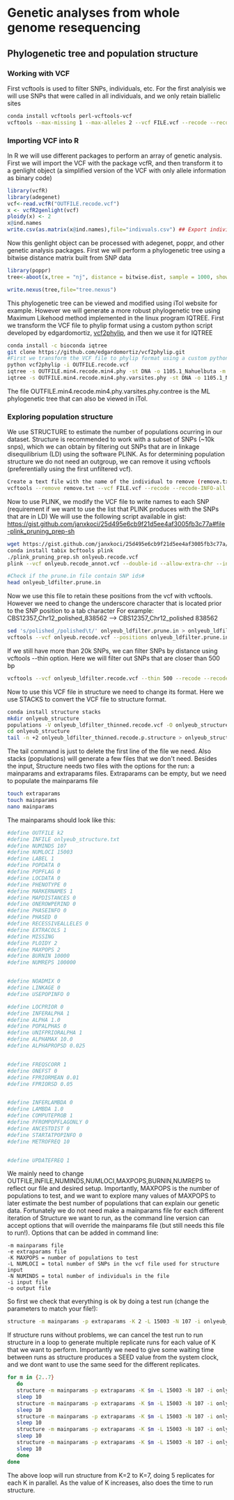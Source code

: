 # Genetic analyses from whole genome resequencing #
## Phylogenetic tree and population structure
### Working with VCF ###

First vcftools is used to filter SNPs, individuals, etc.
For the first analyisis we will use SNPs that were called in all individuals, and we only retain biallelic sites  

```bash
conda install vcftools perl-vcftools-vcf
vcftools --max-missing 1 --max-alleles 2 --vcf FILE.vcf --recode --recode-INFO-all --out OUTFILE
```


### Importing VCF into R ###

In R we will use different packages to perform an array of genetic analysis. First we will import the VCF with the package vcfR, and then transform it to a genlight object (a simplified version of the VCF with only allele information as binary code)

```r
library(vcfR)
library(adegenet)
vcf<-read.vcfR("OUTFILE.recode.vcf")
x <- vcfR2genlight(vcf)
ploidy(x) <- 2 
x@ind.names
write.csv(as.matrix(x@ind.names),file="indivuals.csv") ## Export individuals names to complete with metainformation (populations for example)
```

Now this genlight object can be processed with adegenet, poppr, and other genetic analysis packages. First we will perform a phylogenetic tree using a bitwise distance matrix built from SNP data
```r
library(poppr)
tree<-aboot(x,tree = "nj", distance = bitwise.dist, sample = 1000, showtree = F, cutoff = 50, quiet = T)

write.nexus(tree,file="tree.nexus")
```
This phylogenetic tree can be viewed and modified using iTol website for example. However we will generate a more robust phylogenetic tree using Maximum Likehood method implemented in the linux program IQTREE. First we transform the VCF file to phylip format using a custom python script developed by edgardomortiz, [vcf2phylip](https://github.com/edgardomortiz/vcf2phylip), and then we use it for IQTREE

```bash
conda install -c bioconda iqtree
git clone https://github.com/edgardomortiz/vcf2phylip.git
#First we transform the VCF file to phylip format using a custom python script developed by edgardomortiz, and then we use it for IQTREE
python vcf2phylip -i OUTFILE.recode.vcf
iqtree -s OUTFILE.min4.recode.min4.phy -st DNA -o 1105.1_Nahuelbuta -m GTR+ASC -nt 8 #outgroup is 1105.1_Nahuelbuta as is a different species
iqtree -s OUTFILE.min4.recode.min4.phy.varsites.phy -st DNA -o 1105.1_Nahuelbuta -m GTR+ASC -nt 8 -bb 1000 -redo
```
The file OUTFILE.min4.recode.min4.phy.varsites.phy.contree is the ML phylogenetic tree that can also be viewed in iTol.

### Exploring population structure ###
We use STRUCTURE to estimate the number of populations ocurring in our dataset. Structure is recommended to work with a subset of SNPs (~10k snps), which we can obtain by filtering out SNPs that are in linkage disequilibrium (LD) using the software PLINK.
As for determining population structure we do not need an outgroup, we can remove it using vcftools (preferentially using the first unfiltered vcf).

```bash
Create a text file with the name of the individual to remove (remove.txt)
vcftools --remove remove.txt --vcf FILE.vcf --recode --recode-INFO-all --non-ref-ac-any 1 --out onlyeub
```

Now to use PLINK, we modify the VCF file to write names to each SNP (requirement if we want to use the list that PLINK produces with the SNPs that are in LD)
We will use the following script available in gist:
https://gist.github.com/janxkoci/25d495e6cb9f21d5ee4af3005fb3c77a#file-plink_pruning_prep-sh

```bash
wget https://gist.github.com/janxkoci/25d495e6cb9f21d5ee4af3005fb3c77a/raw/a18b0d37f6bbf0a354bd928b158efb0bd85bd916/plink_pruning_prep.sh
conda install tabix bcftools plink
./plink_pruning_prep.sh onlyeub.recode.vcf
plink --vcf onlyeub.recode_annot.vcf --double-id --allow-extra-chr --indep-pairwise 50 10 0.2 --out onlyeub_ldfilter

#Check if the prune.in file contain SNP ids#
head onlyeub_ldfilter.prune.in
```

Now we use this file to retain these positions from the vcf with vcftools. However we need to change the underscore character that is located prior to the SNP position to a tab character
For example: CBS12357_Chr12_polished_838562 --> CBS12357_Chr12_polished 838562

```bash
sed 's/polished_/polished\t/' onlyeub_ldfilter.prune.in > onlyeub_ldfilter.prune.in.vcftools
vcftools --vcf onlyeub.recode.vcf --positions onlyeub_ldfilter.prune.in.vcftools --recode-INFO-all --recode --out onlyeub_ldfilter
```
If we still have more than 20k SNPs, we can filter SNPs by distance using vcftools --thin option. Here we will filter out SNPs that are closer than 500 bp

```bash
vcftools --vcf onlyeub_ldfilter.recode.vcf --thin 500 --recode --recode-INFO-all --out onlyeub_ldfilter_thinned
```

Now to use this VCF file in structure we need to change its format. Here we use STACKS to convert the VCF file to structure format.
```bash
conda install structure stacks
mkdir onlyeub_structure
populations -V onlyeub_ldfilter_thinned.recode.vcf -O onlyeub_structure --structure
cd onlyeub_structure
tail -n +2 onlyeub_ldfilter_thinned.recode.p.structure > onlyeub_structure.txt
```
The tail command is just to delete the first line of the file we need. Also stacks (populations) will generate a few files that we don't need.
Besides the input, Structure needs two files with the options for the run: a mainparams and extraparams files. Extraparams can be empty, but we need to populate the mainparams file

```bash
touch extraparams
touch mainparams
nano mainparams
```

The mainparams should look like this:
```bash
#define OUTFILE k2
#define INFILE onlyeub_structure.txt
#define NUMINDS 107
#define NUMLOCI 15003
#define LABEL 1 
#define POPDATA 0 
#define POPFLAG 0 
#define LOCDATA 0 
#define PHENOTYPE 0 
#define MARKERNAMES 1 
#define MAPDISTANCES 0 
#define ONEROWPERIND 0 
#define PHASEINFO 0 
#define PHASED 0 
#define RECESSIVEALLELES 0 
#define EXTRACOLS 1
#define MISSING 
#define PLOIDY 2
#define MAXPOPS 2
#define BURNIN 10000
#define NUMREPS 100000


#define NOADMIX 0
#define LINKAGE 0
#define USEPOPINFO 0

#define LOCPRIOR 0
#define INFERALPHA 1
#define ALPHA 1.0
#define POPALPHAS 0 
#define UNIFPRIORALPHA 1 
#define ALPHAMAX 10.0
#define ALPHAPROPSD 0.025


#define FREQSCORR 1 
#define ONEFST 0
#define FPRIORMEAN 0.01
#define FPRIORSD 0.05


#define INFERLAMBDA 0 
#define LAMBDA 1.0
#define COMPUTEPROB 1 
#define PFROMPOPFLAGONLY 0 
#define ANCESTDIST 0 
#define STARTATPOPINFO 0 
#define METROFREQ 10


#define UPDATEFREQ 1 
```

We mainly need to change OUTFILE,INFILE,NUMINDS,NUMLOCI,MAXPOPS,BURNIN,NUMREPS to reflect our file and desired setup. Importantly, MAXPOPS is the number of populations to test, and we want to explore many values of MAXPOPS to later estimate the best number of populations that can explain our genetic data. Fortunately we do not need make a mainparams file for each different iteration of Structure we want to run, as the command line version can accept options that will override the mainparams file (but still needs this file to run!).
Options that can be added in command line:
```
-m mainparams file
-e extraparams file 
-K MAXPOPS = number of populations to test
-L NUMLOCI = total number of SNPs in the vcf file used for structure input
-N NUMINDS = total number of individuals in the file
-i input file 
-o output file
```
So first we check that everything is ok by doing a test run  (change the parameters to match your file!):

```bash
structure -m mainparams -p extraparams -K 2 -L 15003 -N 107 -i onlyeub_structure.txt -o onlyeub_structure_res_K2_rep1.txt
```

If structure runs without problems, we can cancel the test run to run structure in a loop to generate multiple replicate runs for each value of K that we want to perform. Importantly we need to give some waiting time between runs as structure produces a SEED value from the system clock, and we dont want to use the same seed for the different replicates.

```bash
for m in {2..7}
   do
   structure -m mainparams -p extraparams -K $m -L 15003 -N 107 -i onlyeub_structure.txt -o onlyeub_structure_K.${m}.rep1 &> log_K.${m}.rep1.txt&
   sleep 10
   structure -m mainparams -p extraparams -K $m -L 15003 -N 107 -i onlyeub_structure.txt -o onlyeub_structure_K.${m}.rep2 &> log_K.${m}.rep2.txt&
   sleep 10
   structure -m mainparams -p extraparams -K $m -L 15003 -N 107 -i onlyeub_structure.txt -o onlyeub_structure_K.${m}.rep3 &> log_K.${m}.rep3.txt&
   sleep 10
   structure -m mainparams -p extraparams -K $m -L 15003 -N 107 -i onlyeub_structure.txt -o onlyeub_structure_K.${m}.rep4 &> log_K.${m}.rep4.txt&
   sleep 10
   structure -m mainparams -p extraparams -K $m -L 15003 -N 107 -i onlyeub_structure.txt -o onlyeub_structure_K.${m}.rep5 &> log_K.${m}.rep5.txt
   sleep 10  
   done 
done
```

The above loop will run structure from K=2 to K=7, doing 5 replicates for each K in parallel. As the value of K increases, also does the time to run structure.   



